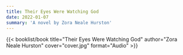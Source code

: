 ```yaml
---
title: Their Eyes Were Watching God
date: 2022-01-07
summary: 'A novel by Zora Neale Hurston'
---
```


{{< booklist/book
title="Their Eyes Were Watching God"
author="Zora Neale Hurston"
cover="cover.jpg"
format="Audio" >}}

